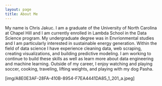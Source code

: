 ```yaml
---
layout: page
title: About Me
---
```


My name is Chris Jakuc. I am a graduate of the University of North Carolina at Chapel Hill and I am currently enrolled in Lambda School in the Data Science program. My undergraduate degree was in Envrionmental studies and I am particularly interested in sustainable energy generation. Within the field of data science I have experience cleaning data, web scraping, creating visualizations, and building predictive modeling. I am working to continue to build these skills as well as learn more about data engineering and machine learning. Outside of my career, I enjoy watching and playing soccer, cooking, traveling, lifting weights, and playing with my dog Pasha.


[img/A8E0E3AF-28FA-410B-8954-F7EA4441DA85_1_201_a.jpeg]
